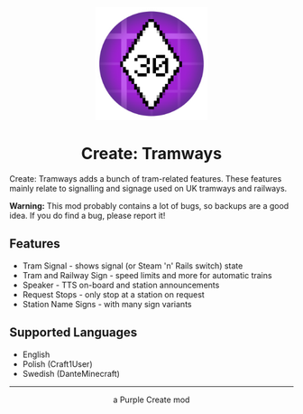 <p align="center"><img src="https://github.com/PurpleCreate/Tramways/raw/main/.github/logo.png" width="200" /></p>

<h1 align="center">Create: Tramways</h1>

Create: Tramways adds a bunch of tram-related features. These features mainly
relate to signalling and signage used on UK tramways and railways.

**Warning:** This mod probably contains a lot of bugs, so backups are a good
idea. If you do find a bug, please report it!

## Features

- Tram Signal - shows signal (or Steam 'n' Rails switch) state
- Tram and Railway Sign - speed limits and more for automatic trains
- Speaker - TTS on-board and station announcements
- Request Stops - only stop at a station on request
- Station Name Signs - with many sign variants

## Supported Languages

- English
- Polish (Craft1User)
- Swedish (DanteMinecraft)

---

<p align="center">a Purple Create mod</p>
